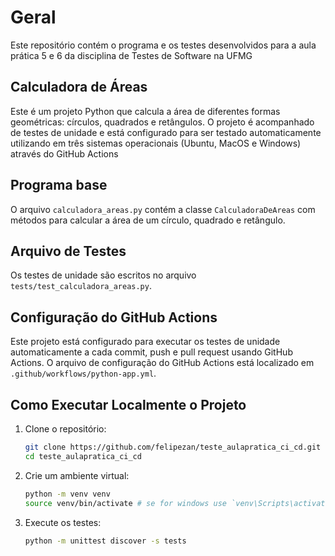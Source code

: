 # Geral
Este repositório contém o programa e os testes desenvolvidos para a aula prática 5 e 6 da disciplina de Testes de Software na UFMG

## Calculadora de Áreas

Este é um projeto Python que calcula a área de diferentes formas geométricas: círculos, quadrados e retângulos. O projeto é acompanhado de testes de unidade e está configurado para ser testado automaticamente utilizando em três sistemas operacionais (Ubuntu, MacOS e Windows) através do GitHub Actions

## Programa base

O arquivo `calculadora_areas.py` contém a classe `CalculadoraDeAreas` com métodos para calcular a área de um círculo, quadrado e retângulo.

## Arquivo de Testes

Os testes de unidade são escritos no arquivo `tests/test_calculadora_areas.py`.

## Configuração do GitHub Actions

Este projeto está configurado para executar os testes de unidade automaticamente a cada commit, push e pull request usando GitHub Actions. O arquivo de configuração do GitHub Actions está localizado em `.github/workflows/python-app.yml`.

## Como Executar Localmente o Projeto

1. Clone o repositório:
    ```bash
    git clone https://github.com/felipezan/teste_aulapratica_ci_cd.git
    cd teste_aulapratica_ci_cd
    ```

2. Crie um ambiente virtual:
    ```bash
    python -m venv venv
    source venv/bin/activate # se for windows use `venv\Scripts\activate`
    ```
3. Execute os testes:
    ```bash
    python -m unittest discover -s tests
    ```
